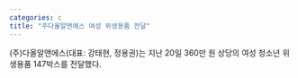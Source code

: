 ```yaml
---
categories: c
title: "주다올알앤에스 여성 위생용품 전달"
---
```

(주)다올알앤에스(대표: 강태현, 정용권)는 지난 20일 360만 원 상당의 여성 청소년 위생용품 147박스를 전달했다.